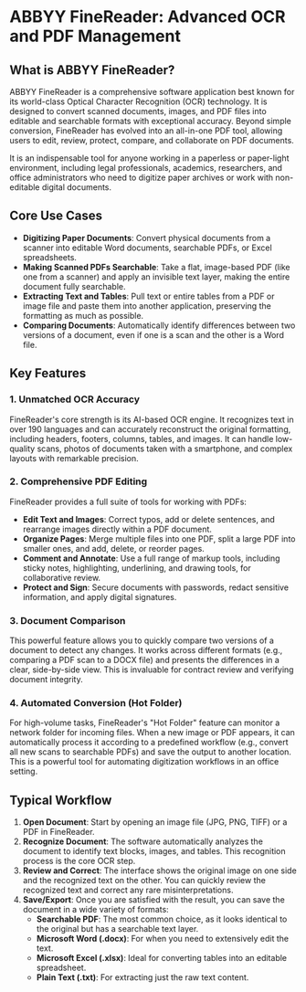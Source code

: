 # ABBYY FineReader: Advanced OCR and PDF Management

## What is ABBYY FineReader?

ABBYY FineReader is a comprehensive software application best known for its world-class Optical Character Recognition (OCR) technology. It is designed to convert scanned documents, images, and PDF files into editable and searchable formats with exceptional accuracy. Beyond simple conversion, FineReader has evolved into an all-in-one PDF tool, allowing users to edit, review, protect, compare, and collaborate on PDF documents.

It is an indispensable tool for anyone working in a paperless or paper-light environment, including legal professionals, academics, researchers, and office administrators who need to digitize paper archives or work with non-editable digital documents.

## Core Use Cases

-   **Digitizing Paper Documents**: Convert physical documents from a scanner into editable Word documents, searchable PDFs, or Excel spreadsheets.
-   **Making Scanned PDFs Searchable**: Take a flat, image-based PDF (like one from a scanner) and apply an invisible text layer, making the entire document fully searchable.
-   **Extracting Text and Tables**: Pull text or entire tables from a PDF or image file and paste them into another application, preserving the formatting as much as possible.
-   **Comparing Documents**: Automatically identify differences between two versions of a document, even if one is a scan and the other is a Word file.

## Key Features

### 1. Unmatched OCR Accuracy
FineReader's core strength is its AI-based OCR engine. It recognizes text in over 190 languages and can accurately reconstruct the original formatting, including headers, footers, columns, tables, and images. It can handle low-quality scans, photos of documents taken with a smartphone, and complex layouts with remarkable precision.

### 2. Comprehensive PDF Editing
FineReader provides a full suite of tools for working with PDFs:
-   **Edit Text and Images**: Correct typos, add or delete sentences, and rearrange images directly within a PDF document.
-   **Organize Pages**: Merge multiple files into one PDF, split a large PDF into smaller ones, and add, delete, or reorder pages.
-   **Comment and Annotate**: Use a full range of markup tools, including sticky notes, highlighting, underlining, and drawing tools, for collaborative review.
-   **Protect and Sign**: Secure documents with passwords, redact sensitive information, and apply digital signatures.

### 3. Document Comparison
This powerful feature allows you to quickly compare two versions of a document to detect any changes. It works across different formats (e.g., comparing a PDF scan to a DOCX file) and presents the differences in a clear, side-by-side view. This is invaluable for contract review and verifying document integrity.

### 4. Automated Conversion (Hot Folder)
For high-volume tasks, FineReader's "Hot Folder" feature can monitor a network folder for incoming files. When a new image or PDF appears, it can automatically process it according to a predefined workflow (e.g., convert all new scans to searchable PDFs) and save the output to another location. This is a powerful tool for automating digitization workflows in an office setting.

## Typical Workflow

1.  **Open Document**: Start by opening an image file (JPG, PNG, TIFF) or a PDF in FineReader.
2.  **Recognize Document**: The software automatically analyzes the document to identify text blocks, images, and tables. This recognition process is the core OCR step.
3.  **Review and Correct**: The interface shows the original image on one side and the recognized text on the other. You can quickly review the recognized text and correct any rare misinterpretations.
4.  **Save/Export**: Once you are satisfied with the result, you can save the document in a wide variety of formats:
    -   **Searchable PDF**: The most common choice, as it looks identical to the original but has a searchable text layer.
    -   **Microsoft Word (.docx)**: For when you need to extensively edit the text.
    -   **Microsoft Excel (.xlsx)**: Ideal for converting tables into an editable spreadsheet.
    -   **Plain Text (.txt)**: For extracting just the raw text content.
